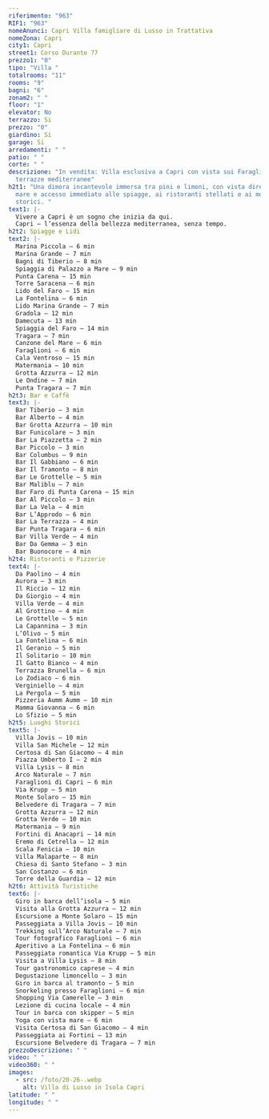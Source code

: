 ```yaml
---
riferimento: "963"
RIF1: "963"
nomeAnunci: Capri Villa famigliare di Lusso in Trattativa
nomeZona: Capri
city1: Capri
street1: Corso Durante 77
prezzo1: "0"
tipo: "Villa "
totalrooms: "11"
rooms: "9"
bagni: "6"
zonam2: " "
floor: "1"
elevator: No
terrazzo: Si
prezzo: "0"
giardino: Si
garage: Si
arredamenti: " "
patio: " "
corte: " "
descrizione: "In vendita: Villa esclusiva a Capri con vista sui Faraglioni e
  terrazze mediterranee"
h2t1: "Una dimora incantevole immersa tra pini e limoni, con vista diretta sul
  mare e accesso immediato alle spiagge, ai ristoranti stellati e ai monumenti
  storici. "
text1: |-
  Vivere a Capri è un sogno che inizia da qui.
  Capri – l’essenza della bellezza mediterranea, senza tempo.
h2t2: Spiagge e Lidi
text2: |-
  Marina Piccola – 6 min
  Marina Grande – 7 min
  Bagni di Tiberio – 8 min
  Spiaggia di Palazzo a Mare – 9 min
  Punta Carena – 15 min
  Torre Saracena – 6 min
  Lido del Faro – 15 min
  La Fontelina – 6 min
  Lido Marina Grande – 7 min
  Gradola – 12 min
  Damecuta – 13 min
  Spiaggia del Faro – 14 min
  Tragara – 7 min
  Canzone del Mare – 6 min
  Faraglioni – 6 min
  Cala Ventroso – 15 min
  Matermania – 10 min
  Grotta Azzurra – 12 min
  Le Ondine – 7 min
  Punta Tragara – 7 min
h2t3: Bar e Caffè
text3: |-
  Bar Tiberio – 3 min
  Bar Alberto – 4 min
  Bar Grotta Azzurra – 10 min
  Bar Funicolare – 3 min
  Bar La Piazzetta – 2 min
  Bar Piccolo – 3 min
  Bar Columbus – 9 min
  Bar Il Gabbiano – 6 min
  Bar Il Tramonto – 8 min
  Bar Le Grottelle – 5 min
  Bar Maliblu – 7 min
  Bar Faro di Punta Carena – 15 min
  Bar Al Piccolo – 3 min
  Bar La Vela – 4 min
  Bar L’Approdo – 6 min
  Bar La Terrazza – 4 min
  Bar Punta Tragara – 6 min
  Bar Villa Verde – 4 min
  Bar Da Gemma – 3 min
  Bar Buonocore – 4 min
h2t4: Ristoranti e Pizzerie
text4: |-
  Da Paolino – 4 min
  Aurora – 3 min
  Il Riccio – 12 min
  Da Giorgio – 4 min
  Villa Verde – 4 min
  Al Grottino – 4 min
  Le Grottelle – 5 min
  La Capannina – 3 min
  L’Olivo – 5 min
  La Fontelina – 6 min
  Il Geranio – 5 min
  Il Solitario – 10 min
  Il Gatto Bianco – 4 min
  Terrazza Brunella – 6 min
  Lo Zodiaco – 6 min
  Verginiello – 4 min
  La Pergola – 5 min
  Pizzeria Aumm Aumm – 10 min
  Mamma Giovanna – 6 min
  Lo Sfizio – 5 min
h2t5: Luoghi Storici
text5: |-
  Villa Jovis – 10 min
  Villa San Michele – 12 min
  Certosa di San Giacomo – 4 min
  Piazza Umberto I – 2 min
  Villa Lysis – 8 min
  Arco Naturale – 7 min
  Faraglioni di Capri – 6 min
  Via Krupp – 5 min
  Monte Solaro – 15 min
  Belvedere di Tragara – 7 min
  Grotta Azzurra – 12 min
  Grotta Verde – 10 min
  Matermania – 9 min
  Fortini di Anacapri – 14 min
  Eremo di Cetrella – 12 min
  Scala Fenicia – 10 min
  Villa Malaparte – 8 min
  Chiesa di Santo Stefano – 3 min
  San Costanzo – 6 min
  Torre della Guardia – 12 min
h2t6: Attività Turistiche
text6: |-
  Giro in barca dell’isola – 5 min
  Visita alla Grotta Azzurra – 12 min
  Escursione a Monte Solaro – 15 min
  Passeggiata a Villa Jovis – 10 min
  Trekking sull’Arco Naturale – 7 min
  Tour fotografico Faraglioni – 6 min
  Aperitivo a La Fontelina – 6 min
  Passeggiata romantica Via Krupp – 5 min
  Visita a Villa Lysis – 8 min
  Tour gastronomico caprese – 4 min
  Degustazione limoncello – 3 min
  Giro in barca al tramonto – 5 min
  Snorkeling presso Faraglioni – 6 min
  Shopping Via Camerelle – 3 min
  Lezione di cucina locale – 4 min
  Tour in barca con skipper – 5 min
  Yoga con vista mare – 6 min
  Visita Certosa di San Giacomo – 4 min
  Passeggiata ai Fortini – 13 min
  Escursione Belvedere di Tragara – 7 min
prezzoDescrizione: " "
video: " "
video360: " "
images:
  - src: /foto/20-26-.webp
    alt: Villa di Lusso in Isola Capri
latitude: " "
longitude: " "
---
```

